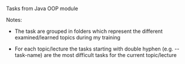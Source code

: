Tasks from Java OOP module

Notes:

- The task are grouped in folders which represent the different examined/learned topics during my training

- For each topic/lecture the tasks starting with double hyphen (e.g. --task-name) are the most difficult tasks for the current topic/lecture